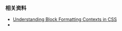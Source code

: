 

### 相关资料

* [Understanding Block Formatting Contexts in CSS](https://www.sitepoint.com/understanding-block-formatting-contexts-in-css/)
* 